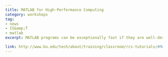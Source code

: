 ```yaml
---
title: MATLAB for High-Performance Computing
category: workshops
tag: 
- news
- IS&amp;T
- matlab
excerpt: MATLAB programs can be exceptionally fast if they are well-designed, and painfully slow if not. Fortunately, it does not take a professional programmer to write an efficient MATLAB program or to take advantage of multi-core processors and computer clusters. This tutorial will introduce (1) using MATLAB on the BU SCC, and (2) optimizing MATLAB codes. The first part will cover how to use the MATLAB platform remotely and how submitting batch jobs for MATLAB works. In the second part, some useful skills for removing unnecessary computation and optimizing memory usage will be introduced. The skills you learn should enable you to solve bigger problems faster using MATLAB.

link: http://www.bu.edu/tech/about/training/classroom/rcs-tutorials/#MATLAB_HPC
---
```

